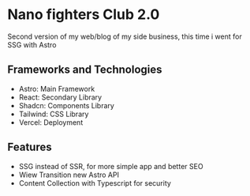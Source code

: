 # Nano fighters Club 2.0

Second version of my web/blog of my side business, this time i went for SSG with Astro

## Frameworks and Technologies

- Astro: Main Framework
- React: Secondary Library
- Shadcn: Components Library
- Tailwind: CSS Library
- Vercel: Deployment

## Features

- SSG instead of SSR, for more simple app and better SEO
- Wiew Transition new Astro API
- Content Collection with Typescript for security